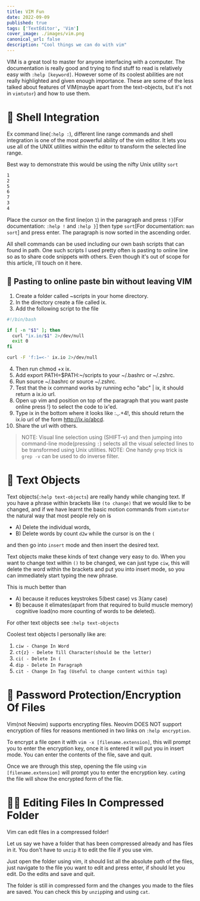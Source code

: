 ```yaml
---
title: VIM Fun
date: 2022-09-09
published: true
tags: ['TextEditor', 'Vim']
cover_image: ./images/vim.png
canonical_url: false
description: "Cool things we can do with vim"
---
```


VIM is a great tool to master for anyone interfacing with a computer. The documentation is really good and trying to find stuff to read is relatively easy with `:help [keyword]`.
However some of its coolest abilities are not really highlighted and given enough importance. These are some of the less talked about features of VIM(maybe apart from the text-objects, but it's not in `vimtutor`) and how to use them.

# 🐚 Shell Integration
Ex command line(`:help :`), different line range commands and shell integration is one of the most powerful ability of the vim editor. It lets you use all of the UNIX utilities within the editor to transform the selected line range.

Best way to demonstrate this would be using the nifty Unix utility `sort`
```md
1
2
5
6
7
3
4
```
Place the cursor on the first line(on `1`) in the paragraph and press `!}`[For documentation: `:help !` and `:help }`] then type `sort`[For documentation: `man sort`] and press enter. The paragraph is now sorted in the ascending order.

All shell commands can be used including our own bash scripts that can found in path. One such scripts I used pretty often is pasting to online line so as to share code snippets with others. Even though it's out of scope for this article, i'll touch on it here.

## 🔗 Pasting to online paste bin without leaving VIM
1. Create a folder called ~scripts in your home directory.
2. In the directory create a file called ix.
3. Add the following script to the file
```bash
#!/bin/bash

if [ -n "$1" ]; then
  curl "ix.io/$1" 2>/dev/null
  exit 0
fi

curl -F 'f:1=<-' ix.io 2>/dev/null
```
4. Then run chmod +x ix.
5. Add export PATH=$PATH:~/scripts to your ~/.bashrc or ~/.zshrc.
6. Run source ~/.bashrc or source ~/.zshrc.
7. Test that the ix command works by running echo "abc" | ix, it should return a ix.io url.
8. Open up vim and position on top of the paragraph that you want paste online press !} to select the code to ix'ed.
9. Type ix in the bottom where it looks like :.,.+4!, this should return the ix.io url of the form http://ix.io/abcd.
10. Share the url with others.

> NOTE: Visual line selection using (SHIFT-v) and then jumping into command-line mode(pressing `:`) selects all the visual selected lines to be transformed using Unix utilities.
> NOTE: One handy `grep` trick is `grep -v` can be used to do inverse filter.

# 💬 Text Objects
Text objects(`:help text-objects`) are really handy while changing text. If you have a phrase within brackets like `(to change)` that we would like to be changed, and if we have learnt the basic motion commands from `vimtutor` the natural way that most people rely on is
* A) Delete the individual words,
* B) Delete words by count `d2w` while the cursor is on the `(`

and then go into `insert` mode and then insert the desired text.

Text objects make these kinds of text change very easy to do. When you want to change text within `()` to be changed, we can just type `ciw`, this will delete the word within the brackets and put you into insert mode, so you can immediately start typing the new phrase.

This is much better than
- A) because it reduces keystrokes 5(best case) vs 3(any case)
- B) because it elimates(apart from that required to build muscle memory) cognitive load(no more counting of words to be deleted).

For other text objects see `:help text-objects`

Coolest text objects I personally like are:
1. `ciw - Change In Word`
2. `ct{z} - Delete Till Character(should be the letter)`
3. `ci( - Delete In (`
4. `dip - Delete In Paragraph`
5. `cit - Change In Tag (Useful to change content within tag)`

# 🎫 Password Protection/Encryption Of Files
Vim(not Neovim) supports encrypting files. Neovim DOES NOT support encryption of files for reasons mentioned in two links on `:help encryption`.

To encrypt a file open it with `vim -x [filename.extension]`, this will prompt you to enter the encryption key, once it is entered it will put you in insert mode. You can enter the contents of the file, save and quit.

Once we are through this step, opening the file using `vim [filename.extension]` will prompt you to enter the encryption key. `cat`ing the file will show the encrypted form of the file.

# ✍🏻 Editing Files In Compressed Folder
Vim can edit files in a compressed folder!

Let us say we have a folder that has been compressed already and has files in it. You don't have to `unzip` it to edit the file if you use vim.

Just open the folder using vim, it should list all the absolute path of the files, just navigate to the file you want to edit and press enter, if should let you edit. Do the edits and save and quit.

The folder is still in compressed form and the changes you made to the files are saved. You can check this by `unzip`ping and using `cat`.
